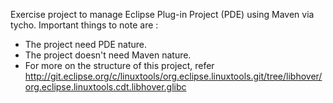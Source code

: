 
Exercise project to manage Eclipse Plug-in Project (PDE) using Maven via tycho.
Important things to note are :

* The project need PDE nature.
* The project doesn't need Maven nature.
* For more on the structure of this project, refer http://git.eclipse.org/c/linuxtools/org.eclipse.linuxtools.git/tree/libhover/org.eclipse.linuxtools.cdt.libhover.glibc 
